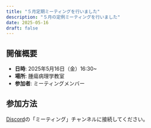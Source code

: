 ```yaml
---
title: "５月定期ミーティングを行いました"
description: "５月の定例ミーティングを行いました"
date: 2025-05-16
draft: false
---
```


## 開催概要

- **日時**: 2025年5月16日（金）16:30~
- **場所**: 腫瘍病理学教室
- **参加者**: ミーティングメンバー

## 参加方法

[Discord](https://discord.gg/uwaW5evG)の「ミーティング」チャンネルに接続してください。 